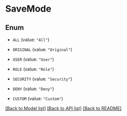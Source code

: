 # SaveMode

## Enum


* `ALL` (value: `"All"`)

* `ORIGINAL` (value: `"Original"`)

* `USER` (value: `"User"`)

* `ROLE` (value: `"Role"`)

* `SECURITY` (value: `"Security"`)

* `DENY` (value: `"Deny"`)

* `CUSTOM` (value: `"Custom"`)


[[Back to Model list]](../README.md#documentation-for-models) [[Back to API list]](../README.md#documentation-for-api-endpoints) [[Back to README]](../README.md)


